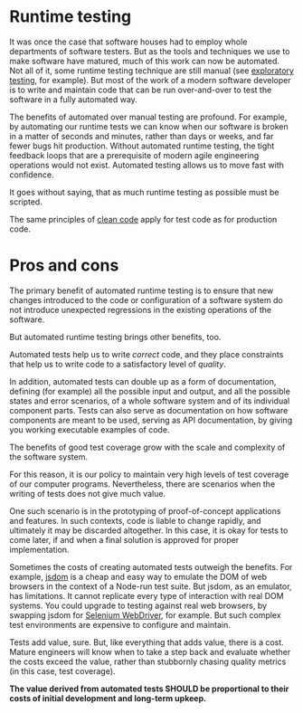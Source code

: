 # Runtime testing

It was once the case that software houses had to employ whole departments of software testers. But as the tools and techniques we use to make software have matured, much of this work can now be automated. Not all of it, some runtime testing technique are still manual (see [exploratory testing](/standards/testing/runtime/exploratory), for example). But most of the work of a modern software developer is to write and maintain code that can be run over-and-over to test the software in a fully automated way.

The benefits of automated over manual testing are profound. For example, by automating our runtime tests we can know when our software is broken in a matter of seconds and minutes, rather than days or weeks, and far fewer bugs hit production. Without automated runtime testing, the tight feedback loops that are a prerequisite of modern agile engineering operations would not exist. Automated testing allows us to move fast with confidence.

It goes without saying, that as much runtime testing as possible must be scripted.

The same principles of [clean code](/standards/programming/principles/keep-it-simple) apply for test code as for production code.

# Pros and cons

The primary benefit of automated runtime testing is to ensure that new changes introduced to the code or configuration of a software system do not introduce unexpected regressions in the existing operations of the software.

But automated runtime testing brings other benefits, too.

Automated tests help us to write _correct_ code, and they place constraints that help us to write code to a satisfactory level of _quality_.

In addition, automated tests can double up as a form of documentation, defining (for example) all the possible input and output, and all the possible states and error scenarios, of a whole software system and of its individual component parts. Tests can also serve as documentation on how software components are meant to be used, serving as API documentation, by giving you working executable examples of code.

The benefits of good test coverage grow with the scale and complexity of the software system.

For this reason, it is our policy to maintain very high levels of test coverage of our computer programs. Nevertheless, there are scenarios when the writing of tests does not give much value.

One such scenario is in the prototyping of proof-of-concept applications and features. In such contexts, code is liable to change rapidly, and ultimately it may be discarded altogether. In this case, it is okay for tests to come later, if and when a final solution is approved for proper implementation.

Sometimes the costs of creating automated tests outweigh the benefits. For example, [jsdom](//github.com/jsdom/jsdom) is a cheap and easy way to emulate the DOM of web browsers in the context of a Node-run test suite. But jsdom, as an emulator, has limitations. It cannot replicate every type of interaction with real DOM systems. You could upgrade to testing against real web browsers, by swapping jsdom for [Selenium WebDriver](//www.selenium.dev/documentation/webdriver/), for example. But such complex test environments are expensive to configure and maintain.

Tests add value, sure. But, like everything that adds value, there is a cost. Mature engineers will know when to take a step back and evaluate whether the costs exceed the value, rather than stubbornly chasing quality metrics (in this case, test coverage).

**The value derived from automated tests SHOULD be proportional to their costs of initial development and long-term upkeep.**
